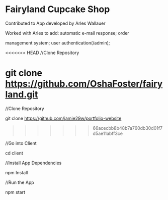 # Fairyland Cupcake Shop

Contributed to App developed by Arles Wallauer

Worked with Arles to add: automatic e-mail response; order

management system; user authentication(/admin);

<<<<<<< HEAD
//Clone Repository

git clone https://github.com/OshaFoster/fairyland.git
=======

//Clone Repository

git clone https://github.com/jamie29w/portfolio-website
>>>>>>> 66acecbb8b48b7a760db30d01f7d5ae11abff3ce

//Go into Client

cd client

//Install App Dependencies

npm Install

//Run the App

npm start
